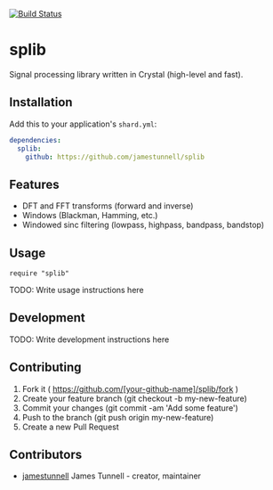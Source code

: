 [![Build Status](https://travis-ci.org/jamestunnell/splib.svg?branch=master)](https://travis-ci.org/jamestunnell/splib)

# splib

Signal processing library written in Crystal (high-level and fast).

## Installation

Add this to your application's `shard.yml`:

```yaml
dependencies:
  splib:
    github: https://github.com/jamestunnell/splib
```

## Features

* DFT and FFT transforms (forward and inverse)
* Windows (Blackman, Hamming, etc.)
* Windowed sinc filtering (lowpass, highpass, bandpass, bandstop)

## Usage

```crystal
require "splib"
```

TODO: Write usage instructions here

## Development

TODO: Write development instructions here

## Contributing

1. Fork it ( https://github.com/[your-github-name]/splib/fork )
2. Create your feature branch (git checkout -b my-new-feature)
3. Commit your changes (git commit -am 'Add some feature')
4. Push to the branch (git push origin my-new-feature)
5. Create a new Pull Request

## Contributors

- [jamestunnell](https://github.com/jamestunnell) James Tunnell - creator, maintainer
